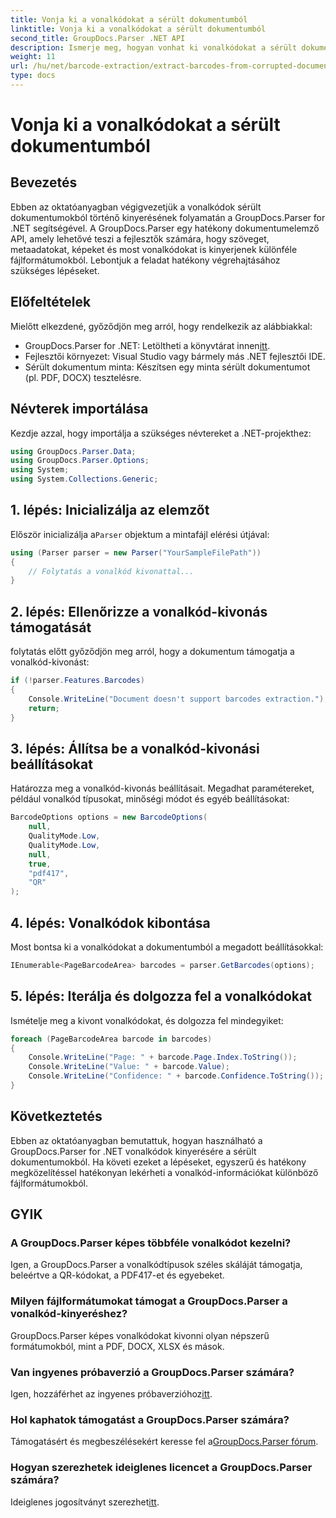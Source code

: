 ```yaml
---
title: Vonja ki a vonalkódokat a sérült dokumentumból
linktitle: Vonja ki a vonalkódokat a sérült dokumentumból
second_title: GroupDocs.Parser .NET API
description: Ismerje meg, hogyan vonhat ki vonalkódokat a sérült dokumentumokból a GroupDocs.Parser for .NET segítségével. Átfogó oktatóanyag lépésről lépésre.
weight: 11
url: /hu/net/barcode-extraction/extract-barcodes-from-corrupted-document/
type: docs
---
```

# Vonja ki a vonalkódokat a sérült dokumentumból

## Bevezetés
Ebben az oktatóanyagban végigvezetjük a vonalkódok sérült dokumentumokból történő kinyerésének folyamatán a GroupDocs.Parser for .NET segítségével. A GroupDocs.Parser egy hatékony dokumentumelemző API, amely lehetővé teszi a fejlesztők számára, hogy szöveget, metaadatokat, képeket és most vonalkódokat is kinyerjenek különféle fájlformátumokból. Lebontjuk a feladat hatékony végrehajtásához szükséges lépéseket.
## Előfeltételek
Mielőtt elkezdené, győződjön meg arról, hogy rendelkezik az alábbiakkal:
-  GroupDocs.Parser for .NET: Letöltheti a könyvtárat innen[itt](https://releases.groupdocs.com/parser/net/).
- Fejlesztői környezet: Visual Studio vagy bármely más .NET fejlesztői IDE.
- Sérült dokumentum minta: Készítsen egy minta sérült dokumentumot (pl. PDF, DOCX) tesztelésre.

## Névterek importálása
Kezdje azzal, hogy importálja a szükséges névtereket a .NET-projekthez:
```csharp
using GroupDocs.Parser.Data;
using GroupDocs.Parser.Options;
using System;
using System.Collections.Generic;
```
## 1. lépés: Inicializálja az elemzőt
 Először inicializálja a`Parser` objektum a mintafájl elérési útjával:
```csharp
using (Parser parser = new Parser("YourSampleFilePath"))
{
    // Folytatás a vonalkód kivonattal...
}
```
## 2. lépés: Ellenőrizze a vonalkód-kivonás támogatását
folytatás előtt győződjön meg arról, hogy a dokumentum támogatja a vonalkód-kivonást:
```csharp
if (!parser.Features.Barcodes)
{
    Console.WriteLine("Document doesn't support barcodes extraction.");
    return;
}
```
## 3. lépés: Állítsa be a vonalkód-kivonási beállításokat
Határozza meg a vonalkód-kivonás beállításait. Megadhat paramétereket, például vonalkód típusokat, minőségi módot és egyéb beállításokat:
```csharp
BarcodeOptions options = new BarcodeOptions(
    null,
    QualityMode.Low,
    QualityMode.Low,
    null,
    true,
    "pdf417",
    "QR"
);
```
## 4. lépés: Vonalkódok kibontása
Most bontsa ki a vonalkódokat a dokumentumból a megadott beállításokkal:
```csharp
IEnumerable<PageBarcodeArea> barcodes = parser.GetBarcodes(options);
```
## 5. lépés: Iterálja és dolgozza fel a vonalkódokat
Ismételje meg a kivont vonalkódokat, és dolgozza fel mindegyiket:
```csharp
foreach (PageBarcodeArea barcode in barcodes)
{
    Console.WriteLine("Page: " + barcode.Page.Index.ToString());
    Console.WriteLine("Value: " + barcode.Value);
    Console.WriteLine("Confidence: " + barcode.Confidence.ToString());
}
```

## Következtetés
Ebben az oktatóanyagban bemutattuk, hogyan használható a GroupDocs.Parser for .NET vonalkódok kinyerésére a sérült dokumentumokból. Ha követi ezeket a lépéseket, egyszerű és hatékony megközelítéssel hatékonyan lekérheti a vonalkód-információkat különböző fájlformátumokból.

## GYIK
### A GroupDocs.Parser képes többféle vonalkódot kezelni?
Igen, a GroupDocs.Parser a vonalkódtípusok széles skáláját támogatja, beleértve a QR-kódokat, a PDF417-et és egyebeket.
### Milyen fájlformátumokat támogat a GroupDocs.Parser a vonalkód-kinyeréshez?
GroupDocs.Parser képes vonalkódokat kivonni olyan népszerű formátumokból, mint a PDF, DOCX, XLSX és mások.
### Van ingyenes próbaverzió a GroupDocs.Parser számára?
 Igen, hozzáférhet az ingyenes próbaverzióhoz[itt](https://releases.groupdocs.com/).
### Hol kaphatok támogatást a GroupDocs.Parser számára?
 Támogatásért és megbeszélésekért keresse fel a[GroupDocs.Parser fórum](https://forum.groupdocs.com/c/parser/17).
### Hogyan szerezhetek ideiglenes licencet a GroupDocs.Parser számára?
 Ideiglenes jogosítványt szerezhet[itt](https://purchase.groupdocs.com/temporary-license/).